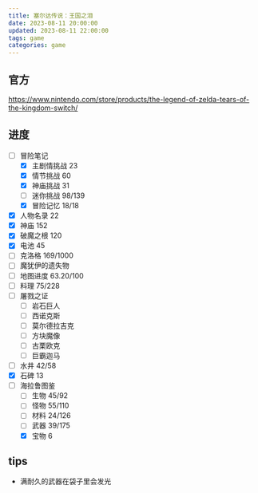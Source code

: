 ```yaml
---
title: 塞尔达传说：王国之泪
date: 2023-08-11 20:00:00
updated: 2023-08-11 22:00:00
tags: game
categories: game
---
```


## 官方

<https://www.nintendo.com/store/products/the-legend-of-zelda-tears-of-the-kingdom-switch/>

## 进度

- [ ] 冒险笔记
  - [x] 主剧情挑战 23
  - [x] 情节挑战 60
  - [x] 神庙挑战 31
  - [ ] 迷你挑战 98/139
  - [x] 冒险记忆 18/18
- [x] 人物名录 22
- [x] 神庙 152
- [x] 破魔之根 120
- [x] 电池 45
- [ ] 克洛格 169/1000
- [ ] 魔犹伊的遗失物
- [ ] 地图进度 63.20/100
- [ ] 料理 75/228
- [ ] 屠戮之证
  - [ ] 岩石巨人
  - [ ] 西诺克斯
  - [ ] 莫尔德拉吉克
  - [ ] 方块魔像
  - [ ] 古栗欧克
  - [ ] 巨霸迦马
- [ ] 水井 42/58
- [x] 石碑 13
- [ ] 海拉鲁图鉴
  - [ ] 生物 45/92
  - [ ] 怪物 55/110
  - [ ] 材料 24/126
  - [ ] 武器 39/175
  - [x] 宝物 6

## tips

- 满耐久的武器在袋子里会发光
